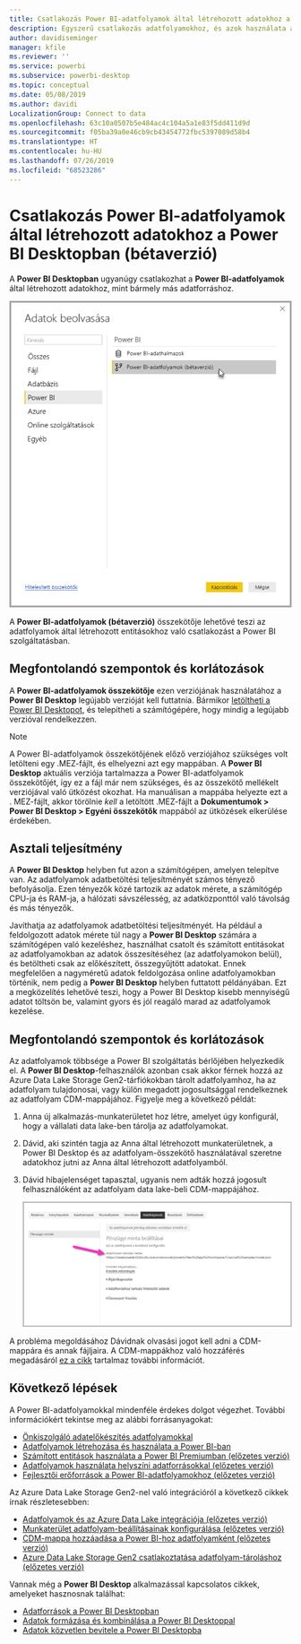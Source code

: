 ```yaml
---
title: Csatlakozás Power BI-adatfolyamok által létrehozott adatokhoz a Power BI Desktopban (bétaverzió)
description: Egyszerű csatlakozás adatfolyamokhoz, és azok használata a Power BI Desktopban
author: davidiseminger
manager: kfile
ms.reviewer: ''
ms.service: powerbi
ms.subservice: powerbi-desktop
ms.topic: conceptual
ms.date: 05/08/2019
ms.author: davidi
LocalizationGroup: Connect to data
ms.openlocfilehash: 63c10a0507b5e484ac4c104a5a1e83f5dd411d9d
ms.sourcegitcommit: f05ba39a0e46cb9cb43454772fbc5397089d58b4
ms.translationtype: HT
ms.contentlocale: hu-HU
ms.lasthandoff: 07/26/2019
ms.locfileid: "68523286"
---
```

# <a name="connect-to-data-created-by-power-bi-dataflows-in-power-bi-desktop-beta"></a>Csatlakozás Power BI-adatfolyamok által létrehozott adatokhoz a Power BI Desktopban (bétaverzió)
A **Power BI Desktopban** ugyanúgy csatlakozhat a **Power BI-adatfolyamok** által létrehozott adatokhoz, mint bármely más adatforráshoz.

![Csatlakozás adatfolyamokhoz](media/desktop-connect-dataflows/connect-dataflows_01.png)

A **Power BI-adatfolyamok (bétaverzió)** összekötője lehetővé teszi az adatfolyamok által létrehozott entitásokhoz való csatlakozást a Power BI szolgáltatásban. 

## <a name="considerations-and-limitations"></a>Megfontolandó szempontok és korlátozások

A **Power BI-adatfolyamok összekötője** ezen verziójának használatához a **Power BI Desktop** legújabb verzióját kell futtatnia. Bármikor [letöltheti a Power BI Desktopot](desktop-get-the-desktop.md), és telepítheti a számítógépére, hogy mindig a legújabb verzióval rendelkezzen.  

> [!NOTE]
> A Power BI-adatfolyamok összekötőjének előző verziójához szükséges volt letölteni egy .MEZ-fájlt, és elhelyezni azt egy mappában. A **Power BI Desktop** aktuális verziója tartalmazza a Power BI-adatfolyamok összekötőjét, így ez a fájl már nem szükséges, és az összekötő mellékelt verziójával való ütközést okozhat. Ha manuálisan a mappába helyezte ezt a . MEZ-fájlt, akkor törölnie *kell* a letöltött .MEZ-fájlt a **Dokumentumok > Power BI Desktop > Egyéni összekötők** mappából az ütközések elkerülése érdekében. 

## <a name="desktop-performance"></a>Asztali teljesítmény
A **Power BI Desktop** helyben fut azon a számítógépen, amelyen telepítve van. Az adatfolyamok adatbetöltési teljesítményét számos tényező befolyásolja. Ezen tényezők közé tartozik az adatok mérete, a számítógép CPU-ja és RAM-ja, a hálózati sávszélesség, az adatközponttól való távolság és más tényezők.

Javíthatja az adatfolyamok adatbetöltési teljesítményét. Ha például a feldolgozott adatok mérete túl nagy a **Power BI Desktop** számára a számítógépen való kezeléshez, használhat csatolt és számított entitásokat az adatfolyamokban az adatok összesítéséhez (az adatfolyamokon belül), és betöltheti csak az előkészített, összegyűjtött adatokat. Ennek megfelelően a nagyméretű adatok feldolgozása online adatfolyamokban történik, nem pedig a **Power BI Desktop** helyben futtatott példányában. Ezt a megközelítés lehetővé teszi, hogy a Power BI Desktop kisebb mennyiségű adatot töltsön be, valamint gyors és jól reagáló marad az adatfolyamok kezelése.

## <a name="considerations-and-limitations"></a>Megfontolandó szempontok és korlátozások

Az adatfolyamok többsége a Power BI szolgáltatás bérlőjében helyezkedik el. A **Power BI Desktop**-felhasználók azonban csak akkor férnek hozzá az Azure Data Lake Storage Gen2-tárfiókokban tárolt adatfolyamhoz, ha az adatfolyam tulajdonosai, vagy külön megadott jogosultsággal rendelkeznek az adatfolyam CDM-mappájához. Figyelje meg a következő példát:

1.  Anna új alkalmazás-munkaterületet hoz létre, amelyet úgy konfigurál, hogy a vállalati data lake-ben tárolja az adatfolyamokat.
2.  Dávid, aki szintén tagja az Anna által létrehozott munkaterületnek, a Power BI Desktop és az adatfolyam-összekötő használatával szeretne adatokhoz jutni az Anna által létrehozott adatfolyamból.
3.  Dávid hibajelenséget tapasztal, ugyanis nem adták hozzá jogosult felhasználóként az adatfolyam data lake-beli CDM-mappájához.

    ![Hiba adatfolyam használatára tett kísérlet esetén](media/service-dataflows-configure-workspace-storage-settings/dataflow-storage-settings_08.jpg)

A probléma megoldásához Dávidnak olvasási jogot kell adni a CDM-mappára és annak fájljaira. A CDM-mappákhoz való hozzáférés megadásáról [ez a cikk](https://go.microsoft.com/fwlink/?linkid=2029121) tartalmaz további információt.




## <a name="next-steps"></a>Következő lépések
A Power BI-adatfolyamokkal mindenféle érdekes dolgot végezhet. További információkért tekintse meg az alábbi forrásanyagokat:

* [Önkiszolgáló adatelőkészítés adatfolyamokkal](service-dataflows-overview.md)
* [Adatfolyamok létrehozása és használata a Power BI-ban](service-dataflows-create-use.md)
* [Számított entitások használata a Power BI Premiumban (előzetes verzió)](service-dataflows-computed-entities-premium.md)
* [Adatfolyamok használata helyszíni adatforrásokkal (előzetes verzió)](service-dataflows-on-premises-gateways.md)
* [Fejlesztői erőforrások a Power BI-adatfolyamokhoz (előzetes verzió)](service-dataflows-developer-resources.md)

Az Azure Data Lake Storage Gen2-nel való integrációról a következő cikkek írnak részletesebben:

* [Adatfolyamok és az Azure Data Lake integrációja (előzetes verzió)](service-dataflows-azure-data-lake-integration.md)
* [Munkaterület adatfolyam-beállításainak konfigurálása (előzetes verzió)](service-dataflows-configure-workspace-storage-settings.md)
* [CDM-mappa hozzáadása a Power BI-hoz adatfolyamként (előzetes verzió)](service-dataflows-add-cdm-folder.md)
* [Azure Data Lake Storage Gen2 csatlakoztatása adatfolyam-tároláshoz (előzetes verzió)](service-dataflows-connect-azure-data-lake-storage-gen2.md)

Vannak még a **Power BI Desktop** alkalmazással kapcsolatos cikkek, amelyeket hasznosnak találhat:

* [Adatforrások a Power BI Desktopban](desktop-data-sources.md)
* [Adatok formázása és kombinálása a Power BI Desktoppal](desktop-shape-and-combine-data.md)
* [Adatok közvetlen bevitele a Power BI Desktopba](desktop-enter-data-directly-into-desktop.md)   

